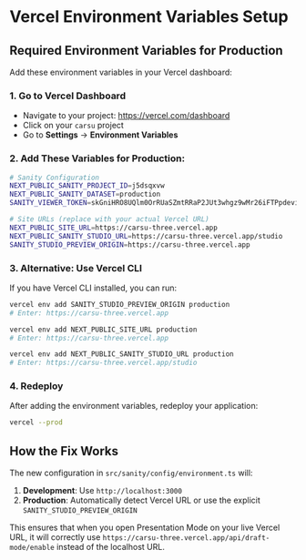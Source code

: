 # Vercel Environment Variables Setup

## Required Environment Variables for Production

Add these environment variables in your Vercel dashboard:

### 1. Go to Vercel Dashboard
- Navigate to your project: https://vercel.com/dashboard
- Click on your `carsu` project
- Go to **Settings** → **Environment Variables**

### 2. Add These Variables for Production:

```bash
# Sanity Configuration
NEXT_PUBLIC_SANITY_PROJECT_ID=j5dsqxvw
NEXT_PUBLIC_SANITY_DATASET=production
SANITY_VIEWER_TOKEN=skGniHRO8UQlm0OrRUaSZmtRRaP2JUt3whgz9wMr26iFTPpdevipTAruKhDCxBySCHSQXYr9aQh25tuCTrEnN1iD8m1Oiil7mtBMjr0hn4iJD0ZokUd9PunxSu9bax7eBWXxgBaC98CIew4G9yrRH6kndJpnCEeh96NuDNg5rXvvm5l51YB7

# Site URLs (replace with your actual Vercel URL)
NEXT_PUBLIC_SITE_URL=https://carsu-three.vercel.app
NEXT_PUBLIC_SANITY_STUDIO_URL=https://carsu-three.vercel.app/studio
SANITY_STUDIO_PREVIEW_ORIGIN=https://carsu-three.vercel.app
```

### 3. Alternative: Use Vercel CLI

If you have Vercel CLI installed, you can run:

```bash
vercel env add SANITY_STUDIO_PREVIEW_ORIGIN production
# Enter: https://carsu-three.vercel.app

vercel env add NEXT_PUBLIC_SITE_URL production  
# Enter: https://carsu-three.vercel.app

vercel env add NEXT_PUBLIC_SANITY_STUDIO_URL production
# Enter: https://carsu-three.vercel.app/studio
```

### 4. Redeploy

After adding the environment variables, redeploy your application:
```bash
vercel --prod
```

## How the Fix Works

The new configuration in `src/sanity/config/environment.ts` will:

1. **Development**: Use `http://localhost:3000`
2. **Production**: Automatically detect Vercel URL or use the explicit `SANITY_STUDIO_PREVIEW_ORIGIN`

This ensures that when you open Presentation Mode on your live Vercel URL, it will correctly use `https://carsu-three.vercel.app/api/draft-mode/enable` instead of the localhost URL.
